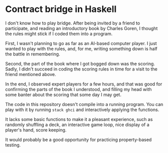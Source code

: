 # Contract bridge in Haskell

I don't know how to play bridge. After being invited by a friend
to participate, and reading an introductory book by Charles Goren,
I thought the rules might stick if I coded them into a program.

First, I wasn't planning to go as far as an AI-based computer
player. I just wanted to play with the rules, and, for me,
writing something down is half the battle in remembering.

Second, the part of the book where I got bogged down was the
scoring. Sadly, I didn't succeed in coding the scoring rules
in time for a visit to the friend mentioned above.

In the end, I observed expert players for a few hours, and
that was good for confirming the parts of the book I understood,
and filling my head with some banter about the scoring that
some day I may get.

The code in this repository doesn't compile into a running
program. You can play with it by running `stack ghci` and
interactively applying the functions.

It lacks some basic functions to make it a pleasant experience,
such as randomly shuffling a deck, an interactive game loop,
nice display of a player's hand, score keeping.

It would probably be a good opportunity for practicing property-based
testing.

